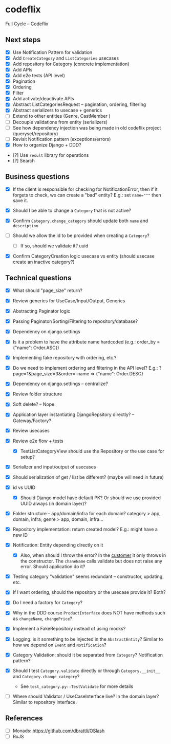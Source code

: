 # codeflix
Full Cycle – Codeflix


## Next steps

- [x] Use Notification Pattern for validation
- [x] Add `CreateCategory` and `ListCategories` usecases
- [x] Add repository for Category (concrete implementation)
- [x] Add APIs
- [x] Add e2e tests (API level)
- [x] Pagination
- [x] Ordering
- [x] Filter
- [x] Add activate/deactivate APIs
- [x] Abstract ListCategoriesRequest – pagination, ordering, filtering
- [x] Abstract serializers to usecase + generics
- [ ] Extend to other entities (Genre, CastMember )
- [ ] Decouple validations from entity (serializers)
- [ ] See how dependency injection was being made in old codeflix project (queryset/repository)
- [ ] Revisit Notification pattern (exceptions/errors)
- [x] How to organize Django + DDD?
- [?] Use `result` library for operations
- [?] Search 


## Business questions
- [x] If the client is responsible for checking for NotificationError, then if it forgets to check, we can create a "bad" entity? E.g.: set `name="""` then save it.
- [x] Should I be able to change a `Category` that is not active?
- [x] Confirm `Category.change_category` should update both `name` and `description`
- [ ] Should we allow the id to be provided when creating a `Category`?
  - [ ] If so, should we validate it? uuid
- [x] Confirm CategoryCreation logic usecase vs entity (should usecase create an inactive category?)


## Technical questions
- [x] What should "page_size" return?
- [x] Review generics for UseCase/Input/Output, Generics
- [x] Abstracting Paginator logic
- [x] Passing Paginator/Sorting/Filtering to repository/database?
- [x] Dependency on django.settings
- [x] Is it a problem to have the attribute name hardcoded (e.g.: order_by = {"name": Order.ASC})
- [x] Implementing fake repository with ordering, etc.?
- [x] Do we need to implement ordering and filtering in the API level? E.g.: ?page=1&page_size=3&order=-name => {"name": Order.DESC}
- [x] Dependency on django.settings – centralize?
- [x] Review folder structure
- [x] Soft delete? – Nope.
- [x] Application layer instantiating DjangoRepsitory directly? – Gateway/Factory?
- [x] Review usecases
- [x] Review e2e flow + tests
  - [x] TestListCategoryView should use the Repository or the use case for setup?
- [x] Serializer and input/output of usecases
- [x] Should serialization of get / list be different? (maybe will need in future)
- [x] id vs UUID
  - [x] Should Django model have default PK? Or should we use provided UUID always (in domain layer)?
- [x] Folder structure – app/domain/infra for each domain? category > app, domain, infra; genre > app, domain, infra...
- [x] Repository implementation: return created model? E.g.: might have a new ID
- [x] Notification: Entity depending directly on it
  - [x] Also, when should I throw the error? In the [customer](https://github.com/devfullcycle/fc-clean-architecture/blob/main/src/domain/customer/entity/customer.ts) it only throws in the constructor. The `chaneName` calls validate but does not raise any error. Should application do it?
- [x] Testing category "validation" seems redundant – constructor, updating, etc.
- [x] If I want ordering, should the repository or the usecase provide it? Both?
- [x] Do I need a factory for `Category`?
- [x] Why in the DDD course `ProductInterface` does NOT have methods such as `changeName`, `changePrice`?
- [x] Implement a FakeRepository instead of using mocks?
- [x] Logging: is it something to be injected in the `AbstractEntity`? Similar to how we depend on `Event` and `Notification`?
- [x] Category Validation: should it be separated from `Category`? Notification pattern?
- [x] Should I test `Category.validate` directly or through `Category.__init__` and `Category.change_category`?
  - See `test_category.py::TestValidate` for more details
- [ ] Where should Validator / UseCaseInterface live? In the domain layer? Similar to repository interface.


## References
- [ ] Monads: https://github.com/dbrattli/OSlash
- [ ] RxJS
